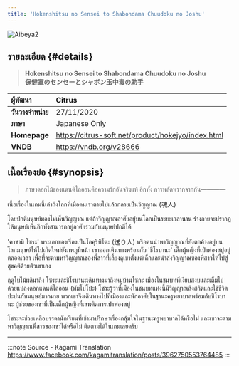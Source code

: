 ```yaml
---
title: 'Hokenshitsu no Sensei to Shabondama Chuudoku no Joshu'
---
```


![Aibeya2](/img/visualnovel/preview/aibeya2.jpeg)

## รายละเอียด {#details}

> **Hokenshitsu no Sensei to Shabondama Chuudoku no Joshu**  
> **保健室のセンセーとシャボン玉中毒の助手**

| ผู้พัฒนา | Citrus |
| :---- | :---- |
| **วันวางจำหน่าย** | 27/11/2020 |
| **ภาษา** | Japanese Only |
| **Homepage** | https://citrus-soft.net/product/hokejyo/index.html |
| **VNDB** | https://vndb.org/v28666 |

## เนื้อเรื่องย่อ {#synopsis}

> ภาษาดอกไม้ของแดนดิไลออนคือความรักอันจริงแท้
> อีกทั้ง การพลัดพรากจากกัน————

เนื้อเรื่องในเกมนี้เล่าถึงโลกที่เมื่อคนเราตายไปแล้วกลายเป็นวิญญาณ (魂人)

โดยปกติมนุษย์มองไม่เห็นวิญญาณ แต่ถ้าวิญญาณอาศัยอยู่บนโลกเป็นระยะเวลานาน ร่างกายจะปรากฏให้มนุษย์เห็นอีกทั้งสามารถอยู่อาศัยร่วมกับมนุษย์ปกติได้

'คาซามิ โซระ' พระเอกของเรื่องเป็นโอคุริบิโตะ (送り人) หรือคนนำพาวิญญาณที่ยังตกค้างอยู่บนโลกมนุษย์ให้ไปเกิดใหม่ยังภพภูมิหน้า เขาออกเดินทางพร้อมกับ 'ชิโรบานะ' เด็กผู้หญิงที่เป่าฟองสบู่อยู่ตลอดเวลา เพื่อที่จะตามหาวิญญาณของพี่สาวที่เลี้ยงดูเขาตั้งแต่เด็กและนำส่งวิญญาณของพี่สาวให้ไปสู่สุขคติด้วยตัวเขาเอง

ฤดูใบไม้ผลิมาถึง โซระและชิโรบานะเดินทางมาถึงหมู่บ้านไซกะ เมืองในชนบทที่เงียบสงบและเต็มไปด้วยแปลงดอกแดนดิไลออน (ทัมโปโปะ) โซระรู้ว่าที่เมืองในชนบทแห่งนี้มีวิญญาณสิงสถิตและใช้ชีวิตปะปนกับมนุษย์มากมาย พวกเขาจึงเดินทางไปที่เมืองและพักอาศัยในฐานะครูพยาบาลพร้อมกับชิโรบานะ ผู้ช่วยของเขาที่เป็นเด็กผู้หญิงที่เสพติดการเป่าฟองสบู่

โซระจะช่วยเหลือบรรดานักเรียนที่เข้ามาปรึกษาเรื่องกลุ้มใจในฐานะครูพยาบาลได้หรือไม่ และเขาจะตามหาวิญญาณพี่สาวของเขาได้หรือไม่ ติดตามได้ในเกมเลยครับ

---
:::note Source - Kagami Translation
https://www.facebook.com/kagamitranslation/posts/3962750553764485
:::